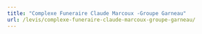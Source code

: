 ```yaml
---
title: "Complexe Funeraire Claude Marcoux -Groupe Garneau"
url: /levis/complexe-funeraire-claude-marcoux-groupe-garneau/
---
```


